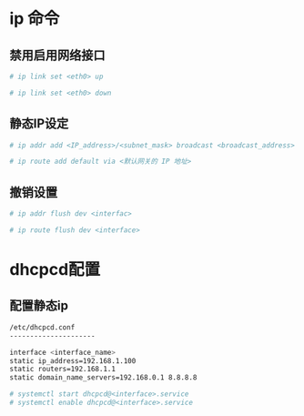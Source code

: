 # ip 命令

## 禁用启用网络接口

```bash
# ip link set <eth0> up

# ip link set <eth0> down
```

## 静态IP设定

```bash
# ip addr add <IP_address>/<subnet_mask> broadcast <broadcast_address> dev <interface>

# ip route add default via <默认网关的 IP 地址>
```

## 撤销设置

```bash
# ip addr flush dev <interfac>

# ip route flush dev <interface>
```

# dhcpcd配置

## 配置静态ip

```bash
/etc/dhcpcd.conf
---------------------

interface <interface_name>
static ip_address=192.168.1.100
static routers=192.168.1.1
static domain_name_servers=192.168.0.1 8.8.8.8

# systemctl start dhcpcd@<interface>.service
# systemctl enable dhcpcd@<interface>.service
```
